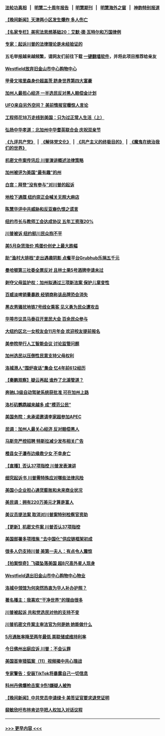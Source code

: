 #### [法轮功真相](https://github.com/gfw-breaker/truth/blob/master/README.md?t=0) &nbsp;&nbsp;|&nbsp;&nbsp; [明慧二十周年报告](https://github.com/gfw-breaker/mh-reports/blob/master/README.md?t=0) &nbsp;&nbsp;|&nbsp;&nbsp;[明慧期刊](https://github.com/gfw-breaker/mh-qikan) &nbsp;&nbsp;|&nbsp;&nbsp; [明慧海外之窗](https://github.com/gfw-breaker/mh-news/blob/master/README.md?t=0) &nbsp;&nbsp;|&nbsp;&nbsp; [神韵特别报道](https://github.com/gfw-breaker/mh-news/blob/master/shenyun.md?t=0)
#### [【晚间新闻】天津两小区发生爆炸 多人伤亡](../pages/nsc412/n14015882.md?t=06141843) 
#### [【名家专栏】美宪法思想基础20：艾默‧德‧瓦特尔和万国律例](../pages/nsc412/n14015312.md?t=06141843) 
#### [专家：起诉川普的法律理论是未经验证的](../pages/nsc412/n14015803.md?t=06141843) 
#### 五毛举报越来越频繁，请网友们前往下载 [一键翻墙软件](https://github.com/gfw-breaker/ssr-accounts)，并将此项目推荐给亲友
#### [Westfield放弃旧金山市中心购物中心](../pages/nsc412/n14015829.md?t=06141843) 
#### [甲骨文埃里森身价超盖茨 跻身世界第四大富豪](../pages/nsc412/n14015822.md?t=06141843) 
#### [加州人最担心经济 一半选民反对黑人赔偿金计划](../pages/nsc412/n14015807.md?t=06141843) 
#### [UFO来自另外空间？ 美前情报官曝惊人言论](../pages/nsc412/n14015742.md?t=06141843) 
#### [工程师花18万走线到美国：只为过正常人生活（上）](../pages/nsc412/n14015800.md?t=06141843) 
#### [弘扬中华孝道：北加州中华耆英联合会 庆祝双亲节](../pages/nsc412/n14015750.md?t=06141843) 
#### [《九评共产党》](https://github.com/begood0513/9ping.md/blob/master/README.md) &nbsp;|&nbsp; [《解体党文化》](../../../../jtdwh.md/blob/master/README.md)  &nbsp;|&nbsp; [《共产主义的终极目的》](../../../../gczydzjmd.md/blob/master/README.md) &nbsp;|&nbsp; [《魔鬼在统治我们的世界》](../../../../mgztzwmdsj.md/blob/master/README.md) 
#### [机密文件案传讯后 川普演讲概述法律策略](../pages/nsc412/n14015718.md?t=06141843) 
#### [加州被评为美国“最有趣”的州](../pages/nsc412/n14015739.md?t=06141843) 
#### [白宫：拜登“没有参与”对川普的起诉](../pages/nsc412/n14015636.md?t=06141843) 
#### [地检下通牒 纽约崇正会喊关无照大麻店](../pages/nsc412/n14015686.md?t=06141843) 
#### [陈慧华评中共威胁和反亚裔仇恨之谎言](../pages/nsc412/n14015688.md?t=06141843) 
#### [纽约市长与教师工会达成协议 五年工资涨20%](../pages/nsc412/n14015724.md?t=06141843) 
#### [川普被诉 纽约挺川民众抱不平](../pages/nsc412/n14015726.md?t=06141843) 
#### [美5月杂货涨价 鸡蛋价创史上最大跌幅](../pages/nsc412/n14015620.md?t=06141843) 
#### [助“渔村大排档”走出遇袭阴影 点餐平台Grubhub乐捐五千元](../pages/nsc412/n14015721.md?t=06141843) 
#### [曼哈顿第三社委全票反对 且林士果5号酒牌申请未过](../pages/nsc412/n14015723.md?t=06141843) 
#### [剥夺父母监护权：加州拟通过三项新法案 保护儿童变性](../pages/nsc412/n14015704.md?t=06141843) 
#### [百威淡啤销量暴跌 经销商称该品牌恐会消失](../pages/nsc412/n14015564.md?t=06141843) 
#### [黑衣男骚扰地铁7号线女乘客 见义勇为民众遭攻击](../pages/nsc412/n14015729.md?t=06141843) 
#### [华埠市议员马泰召开里民大会 百余民众参与](../pages/nsc412/n14015731.md?t=06141843) 
#### [大纽约区北一女校友会11月年会 欢迎校友提前报名](../pages/nsc412/n14015734.md?t=06141843) 
#### [美参院举行人工智能会议 讨论监管问题](../pages/nsc412/n14015499.md?t=06141843) 
#### [加州选民以压倒性民意支持父母权利](../pages/nsc412/n14015659.md?t=06141843) 
#### [洛城港人“围炉夜话”集会 忆4年前612经历](../pages/nsc412/n14015654.md?t=06141843) 
#### [【秦鹏观察】疑云再起 谁炸了北溪管道？](../pages/nsc412/n14015554.md?t=06141843) 
#### [奔驰L3级自动驾驶系统获批准 可在加州上路](../pages/nsc412/n14015644.md?t=06141843) 
#### [洛杉矶鹦鹉越来越多 成“模范公民”](../pages/nsc412/n14015618.md?t=06141843) 
#### [美国务院：未承诺邀请李家超参加APEC](../pages/nsc412/n14015549.md?t=06141843) 
#### [民调：加州人最关心经济 反对赔偿黑人](../pages/nsc412/n14015602.md?t=06141843) 
#### [马斯克严控招聘 特斯拉减少发布相关广告](../pages/nsc412/n14015562.md?t=06141843) 
#### [橙县女子瀑布边缘救少女 不幸身亡](../pages/nsc412/n14015598.md?t=06141843) 
#### [【直播】否认37项指控 川普发表演讲](../pages/nsc412/n14015543.md?t=06141843) 
#### [细究起诉书 川普需特殊应对哪些法律风险](../pages/nsc412/n14015441.md?t=06141843) 
#### [美国小企业担心通货膨胀和未来商业状况](../pages/nsc412/n14015560.md?t=06141843) 
#### [美民调：拥有220万美元才算是富人](../pages/nsc412/n14015508.md?t=06141843) 
#### [美议员提法案 取消对川普案特别检察官资助](../pages/nsc412/n14015473.md?t=06141843) 
#### [【更新】机密文件案 川普否认37项指控](../pages/nsc412/n14014843.md?t=06141843) 
#### [美国部署多项措施 “去中国化”供应链框架初成](../pages/nsc412/n14015493.md?t=06141843) 
#### [很多人仍支持川普 美第一夫人：有点令人震惊](../pages/nsc412/n14015402.md?t=06141843) 
#### [【拍案惊奇】飞碟坠落美国 超8尺高外星人现身](../pages/nsc412/n14015384.md?t=06141843) 
#### [Westfield退出旧金山市中心购物中心物业](../pages/nsc412/n14015500.md?t=06141843) 
#### [洛城中领馆为何突然热衷为华人补办护照？](../pages/nsc412/n14015489.md?t=06141843) 
#### [著名播主：我喜欢“干净世界”的理由很多](../pages/nsc412/n14015469.md?t=06141843) 
#### [川普被起诉 共和党选民对他的支持不变](../pages/nsc412/n14015405.md?t=06141843) 
#### [川普机密文件案主审法官为何是她 她能做什么](../pages/nsc412/n14015419.md?t=06141843) 
#### [5月通胀率降至两年最低 美联储或维持利率](../pages/nsc412/n14015357.md?t=06141843) 
#### [今日佛州出庭应诉 川普：不会认罪](../pages/nsc412/n14015359.md?t=06141843) 
#### [美国首审猎狐案（11）视频揭中共心理战](../pages/nsc412/n14015009.md?t=06141843) 
#### [专家警告：安装TikTok将暴露自己一切信息](../pages/nsc412/n14014969.md?t=06141843) 
#### [科州丹佛爆枪击案 9伤1嫌疑人被拘](../pages/nsc412/n14015355.md?t=06141843) 
#### [【晚间新闻】中共党员申请绿卡 美签证官要求退党证明](../pages/nsc412/n14015135.md?t=06141843) 
#### [裴敏欣吁布林肯访华把人权加入对话议程](../pages/nsc412/n14014962.md?t=06141843) 

----
#### [ >>> 更早内容 <<< ](../indexes/nsc412-earlier.md)
